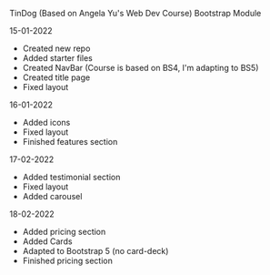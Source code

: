 TinDog (Based on Angela Yu's Web Dev Course)
Bootstrap Module

15-01-2022
-  Created new repo
-  Added starter files
-  Created NavBar (Course is based on BS4, I'm adapting to BS5)
-  Created title page
-  Fixed layout

16-01-2022
-  Added icons
-  Fixed layout
-  Finished features section

17-02-2022
-  Added testimonial section
-  Fixed layout
-  Added carousel

18-02-2022
-  Added pricing section
-  Added Cards
-  Adapted to Bootstrap 5 (no card-deck)
-  Finished pricing section
